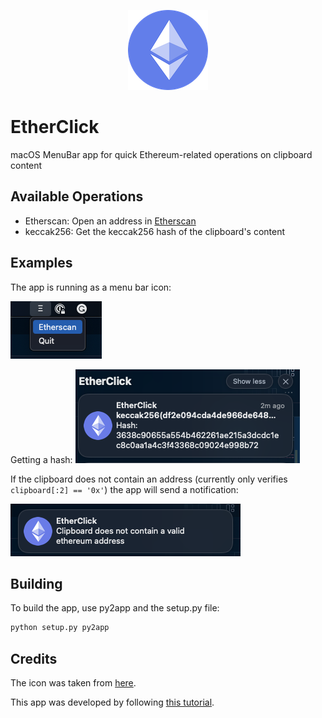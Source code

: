 <p align="center">
  <img src="./images/icon.png">
</p>

# EtherClick
macOS MenuBar app for quick Ethereum-related operations on clipboard content

## Available Operations
 - Etherscan: Open an address in [Etherscan](https://etherscan.io/)
 - keccak256: Get the keccak256 hash of the clipboard's content

## Examples
The app is running as a menu bar icon:

![Menu Bar](./images/menu.png)

Getting a hash:
![keccak256](./images/hash.png)

If the clipboard does not contain an address (currently only verifies `clipboard[:2] == '0x'`) the app will send a notification:

![Notification Example](./images/notification.png)

## Building

To build the app, use py2app and the setup.py file:

```bash
python setup.py py2app
```

## Credits

The icon was taken from [here](https://iconarchive.com/show/cryptocurrency-flat-icons-by-cjdowner/Ethereum-ETH-icon.html).

This app was developed by following [this tutorial](https://camillovisini.com/article/create-macos-menu-bar-app-pomodoro/).
